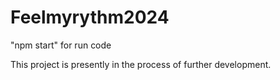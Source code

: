 # Feelmyrythm2024

"npm start" for run code 

This project is presently in the process of further development.
